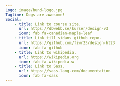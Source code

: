 ```yaml
---
Logo: image/hund-logo.jpg
Tagline: Dogs are awesome!
Social:
    - title: Link to course site.
      url: https://dbwebb.se/kurser/design-v3
      icon: fab fa-canadian-maple-leaf
    - title: Link till sidans github repo.
      url: https://github.com/fiwr23/design-ht23
      icon: fab fa-github
    - title: Link to wikipedia.
      url: https://wikipedia.org
      icon: fab fa-wikipedia-w
    - title: Link to Sass.
      url: https://sass-lang.com/documentation
      icon: fab fa-sass
---
```


